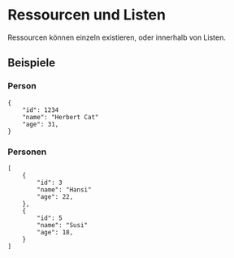 Ressourcen und Listen
===

Ressourcen können einzeln existieren, oder innerhalb von Listen. 

Beispiele
---

### Person
```
{
    "id": 1234   
    "name": "Herbert Cat"
    "age": 31,
}
```

### Personen
```
[
    {
        "id": 3   
        "name": "Hansi"
        "age": 22,
    },
    {
        "id": 5   
        "name": "Susi"
        "age": 18,
    }
]
```